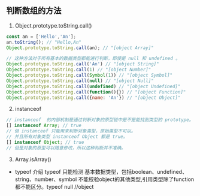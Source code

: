 ## 判断数组的方法

1. Object.prototype.toString.call()
```js
const an = ['Hello','An'];
an.toString(); // "Hello,An"
Object.prototype.toString.call(an); // "[object Array]"

// 这种方法对于所有基本的数据类型都能进行判断，即使是 null 和 undefined 。
Object.prototype.toString.call('An') // "[object String]"
Object.prototype.toString.call(1) // "[object Number]"
Object.prototype.toString.call(Symbol(1)) // "[object Symbol]"
Object.prototype.toString.call(null) // "[object Null]"
Object.prototype.toString.call(undefined) // "[object Undefined]"
Object.prototype.toString.call(function(){}) // "[object Function]"
Object.prototype.toString.call({name: 'An'}) // "[object Object]"
```
2. instanceof
```js
// instanceof  的内部机制是通过判断对象的原型链中是不是能找到类型的 prototype。
[] instanceof Array; // true
// 但 instanceof 只能用来判断对象类型，原始类型不可以。
// 并且所有对象类型 instanceof Object 都是 true。
[] instanceof Object; // true
// 但是对象的原型可以随意修改，所以这种判断并不准确。
```
3. Array.isArray()

- typeof 介绍
typeof 只能检测 基本数据类型，包括boolean、undefined、string、number、symbol
不能校验object的其他类型,引用类型除了function都不能区分。typeof null //object